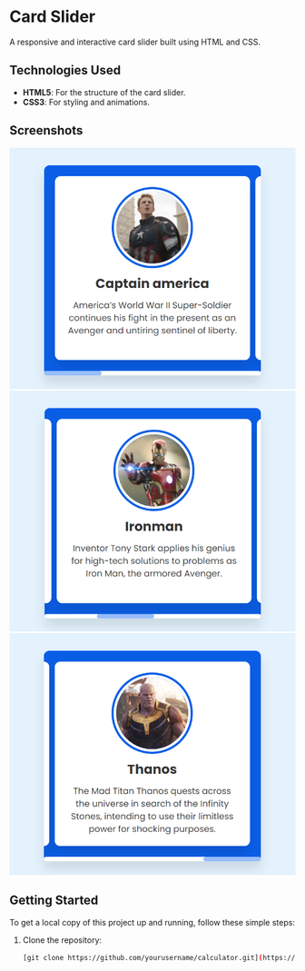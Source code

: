# Card Slider

A responsive and interactive card slider built using HTML and CSS.


## Technologies Used

- **HTML5**: For the structure of the card slider.
- **CSS3**: For styling and animations.

## Screenshots

![Card Slider Screenshot](./screenshots/screenshot-1.png)
![Card Slider Screenshot](./screenshots/screenshot-2.png)
![Card Slider Screenshot](./screenshots/screenshot-3.png)

## Getting Started

To get a local copy of this project up and running, follow these simple steps:

1. Clone the repository:
   ```bash
   [git clone https://github.com/yourusername/calculator.git](https://github.com/BarathCT/HTML-CSS-JS-Calculator-.git)
